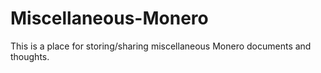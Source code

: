 # Miscellaneous-Monero

This is a place for storing/sharing miscellaneous Monero documents and thoughts.
